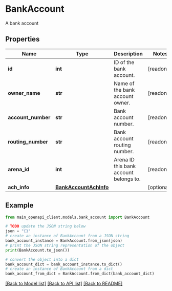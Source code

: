 # BankAccount

A bank account

## Properties

Name | Type | Description | Notes
------------ | ------------- | ------------- | -------------
**id** | **int** | ID of the bank account. | [readonly] 
**owner_name** | **str** | Name of the bank account owner. | [readonly] 
**account_number** | **str** | Bank account number. | [readonly] 
**routing_number** | **str** | Bank account routing number. | [readonly] 
**arena_id** | **int** | Arena ID this bank account belongs to. | [readonly] 
**ach_info** | [**BankAccountAchInfo**](BankAccountAchInfo.md) |  | [optional] 

## Example

```python
from main_openapi_client.models.bank_account import BankAccount

# TODO update the JSON string below
json = "{}"
# create an instance of BankAccount from a JSON string
bank_account_instance = BankAccount.from_json(json)
# print the JSON string representation of the object
print(BankAccount.to_json())

# convert the object into a dict
bank_account_dict = bank_account_instance.to_dict()
# create an instance of BankAccount from a dict
bank_account_from_dict = BankAccount.from_dict(bank_account_dict)
```
[[Back to Model list]](../README.md#documentation-for-models) [[Back to API list]](../README.md#documentation-for-api-endpoints) [[Back to README]](../README.md)


